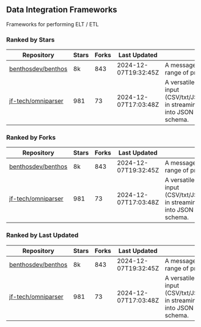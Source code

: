 ## Data Integration Frameworks

Frameworks for performing ELT / ETL

### Ranked by Stars

| Repository | Stars | Forks | Last Updated | Description | 
|------------|-------|-------|--------------|-------------|
| [benthosdev/benthos](https://github.com/benthosdev/benthos) | 8k | 843 | 2024-12-07T19:32:45Z |  A message streaming bridge between a range of protocols. |
| [jf-tech/omniparser](https://github.com/jf-tech/omniparser) | 981 | 73 | 2024-12-07T17:03:48Z |  A versatile ETL library that parses text input (CSV/txt/JSON/XML/EDI/X12/EDIFACT/etc) in streaming fashion and transforms data into JSON output using data-driven schema. |

### Ranked by Forks

| Repository | Stars | Forks | Last Updated | Description | 
|------------|-------|-------|--------------|-------------|
| [benthosdev/benthos](https://github.com/benthosdev/benthos) | 8k | 843 | 2024-12-07T19:32:45Z |  A message streaming bridge between a range of protocols. |
| [jf-tech/omniparser](https://github.com/jf-tech/omniparser) | 981 | 73 | 2024-12-07T17:03:48Z |  A versatile ETL library that parses text input (CSV/txt/JSON/XML/EDI/X12/EDIFACT/etc) in streaming fashion and transforms data into JSON output using data-driven schema. |

### Ranked by Last Updated

| Repository | Stars | Forks | Last Updated | Description | 
|------------|-------|-------|--------------|-------------|
| [benthosdev/benthos](https://github.com/benthosdev/benthos) | 8k | 843 | 2024-12-07T19:32:45Z |  A message streaming bridge between a range of protocols. |
| [jf-tech/omniparser](https://github.com/jf-tech/omniparser) | 981 | 73 | 2024-12-07T17:03:48Z |  A versatile ETL library that parses text input (CSV/txt/JSON/XML/EDI/X12/EDIFACT/etc) in streaming fashion and transforms data into JSON output using data-driven schema. |

